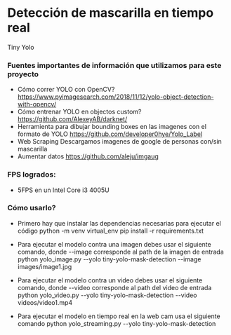 # Detección de mascarilla en tiempo real

Tiny Yolo


### Fuentes importantes de información que utilizamos para este proyecto
* Cómo correr YOLO con OpenCV?
https://www.pyimagesearch.com/2018/11/12/yolo-object-detection-with-opencv/ 
* Cómo entrenar YOLO en objectos custom?
https://github.com/AlexeyAB/darknet/
* Herramienta para dibujar bounding boxes en las imagenes con el formato de YOLO
https://github.com/developer0hye/Yolo_Label
* Web Scraping
Descargamos imagenes de google de personas con/sin mascarilla
* Aumentar datos
https://github.com/aleju/imgaug

### FPS logrados:
* 5FPS en un Intel Core i3 4005U


### Cómo usarlo?

* Primero hay que instalar las dependencias necesarias para ejecutar el código
python -m venv virtual_env
pip install -r requirements.txt

* Para ejecutar el modelo contra una imagen debes usar el siguiente comando, donde --image corresponde al path de la imagen de entrada
python yolo_image.py --yolo tiny-yolo-mask-detection --image images/image1.jpg

* Para ejecutar el modelo contra un video debes usar el siguiente comando, donde --video corresponde al path del video de entrada
python yolo_video.py --yolo tiny-yolo-mask-detection --video videos/video1.mp4

* Para ejecutar el modelo en tiempo real en la web cam usa el siguiente comando
python yolo_streaming.py --yolo tiny-yolo-mask-detection